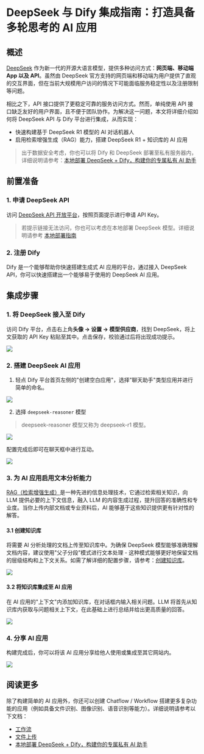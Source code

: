# DeepSeek 与 Dify 集成指南：打造具备多轮思考的 AI 应用

## 概述

[DeepSeek](https://www.deepseek.com/) 作为新一代的开源大语言模型，提供多种访问方式：**网页端、移动端 App 以及 API**。虽然由 DeepSeek 官方支持的网页端和移动端为用户提供了直观的交互界面，但在当前大规模用户访问的情况下可能面临服务稳定性以及注册限制等问题。

相比之下，API 接口提供了更稳定可靠的服务访问方式。然而，单纯使用 API 接口缺乏友好的用户界面，且不便于团队协作。为解决这一问题，本文将详细介绍如何将 DeepSeek API 与 Dify 平台进行集成，从而实现：

* 快速构建基于 DeepSeek R1 模型的 AI 对话机器人
* 启用检索增强生成（RAG）能力，搭建 DeepSeek R1 + 知识库的 AI 应用

> 出于数据安全考虑，你也可以将 Dify 和 DeepSeek 部署至私有服务器内，详细说明请参考：[本地部署 DeepSeek + Dify，构建你的专属私有 AI 助手](./private-ai-deepseek-dify.md)

## 前置准备

### 1. 申请 DeepSeek API

访问 [DeepSeek API 开放平台](https://platform.deepseek.com/)，按照页面提示进行申请 API Key。

> 若提示链接无法访问，你也可以考虑在本地部署 DeepSeek 模型。详细说明请参考 [本地部署指南](./private-ai-deepseek-dify.md)

### 2. 注册 Dify

Dify 是一个能够帮助你快速搭建生成式 AI 应用的平台，通过接入 DeepSeek API，你可以快速搭建出一个能够易于使用的 DeepSeek AI 应用。

## 集成步骤

### 1. 将 DeepSeek 接入至 Dify

访问 Dify 平台，点击右上角**头像 → 设置 → 模型供应商**，找到 DeepSeek，将上文获取的 API Key 粘贴至其中。点击保存，校验通过后将出现成功提示。

![](https://assets-docs.dify.ai/2025/01/a7d6b4e05a3c9d85d0cb42f4dd018bc8.png)

### 2. 搭建 DeepSeek AI 应用

1. 轻点 Dify 平台首页左侧的"创建空白应用"，选择"聊天助手"类型应用并进行简单的命名。

![](https://assets-docs.dify.ai/2025/01/7f56bc3c836c7248043b656fa95e474e.png)

2. 选择 `deepseek-reasoner` 模型

> deepseek-reasoner 模型又称为 deepseek-r1 模型。

![](https://assets-docs.dify.ai/2025/01/de134c6285985fe1552223eb33641b9f.png)

配置完成后即可在聊天框中进行互动。

![](https://assets-docs.dify.ai/2025/01/3760e9a0cb7c2070978134d8f7f13929.png)

### 3. 为 AI 应用启用文本分析能力

[RAG（检索增强生成）](https://docs.dify.ai/zh-hans/learn-more/extended-reading/retrieval-augment)是一种先进的信息处理技术，它通过检索相关知识，向 LLM 提供必要的上下文信息，融入 LLM 的内容生成过程，提升回答的准确性和专业度。当你上传内部文档或专业资料后，AI 能够基于这些知识提供更有针对性的解答。

#### 3.1 创建知识库

将需要 AI 分析处理的文档上传至知识库中。为确保 DeepSeek 模型能够准确理解文档内容，建议使用"父子分段"模式进行文本处理 - 这种模式能够更好地保留文档的层级结构和上下文关系。如需了解详细的配置步骤，请参考：[创建知识库](https://docs.dify.ai/zh-hans/guides/knowledge-base/create-knowledge-and-upload-documents)。

![](https://assets-docs.dify.ai/2025/01/f38af53d2b124391e2ea32f29da7d87d.png)

#### 3.2 将知识库集成至 AI 应用

在 AI 应用的"上下文"内添加知识库，在对话框内输入相关问题。LLM 将首先从知识库内获取与问题相关上下文，在此基础上进行总结并给出更高质量的回答。

![](https://assets-docs.dify.ai/2025/01/4254ec131fece172a59304414a060f4e.png)

### 4. 分享 AI 应用

构建完成后，你可以将该 AI 应用分享给他人使用或集成至其它网站内。

![](https://assets-docs.dify.ai/2025/01/d32857964683b48027d20d029e7e06c0.png)

## 阅读更多

除了构建简单的 AI 应用外，你还可以创建 Chatflow / Workflow 搭建更多复杂功能的应用（例如具备文件识别、图像识别、语音识别等能力）。详细说明请参考以下文档：

* [工作流](https://docs.dify.ai/zh-hans/guides/workflow)
* [文件上传](https://docs.dify.ai/zh-hans/guides/workflow/file-upload)
* [本地部署 DeepSeek + Dify，构建你的专属私有 AI 助手](./private-ai-deepseek-dify.md)
